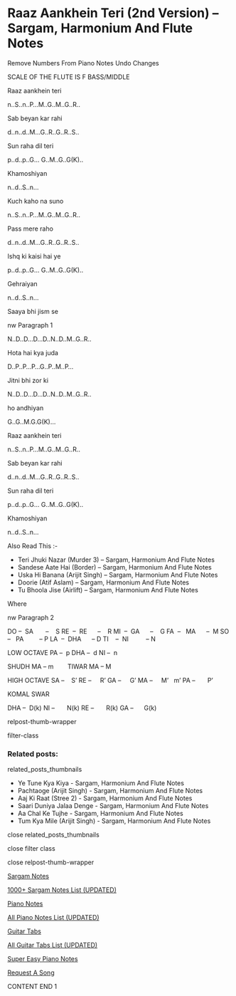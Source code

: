 
# Raaz Aankhein Teri (2nd Version) – Sargam, Harmonium And Flute Notes

Remove Numbers From Piano Notes
Undo Changes

SCALE OF THE FLUTE IS F BASS/MIDDLE

Raaz aankhein teri

n..S..n..P…M..G..M..G..R..

Sab beyan kar rahi

d..n..d..M…G..R..G..R..S..

Sun raha dil teri

p..d..p..G… G..M..G..G(K)..

Khamoshiyan

n..d..S..n…

Kuch kaho na suno

n..S..n..P…M..G..M..G..R..

Pass mere raho

d..n..d..M…G..R..G..R..S..

Ishq ki kaisi hai ye

p..d..p..G… G..M..G..G(K)..

Gehraiyan

n..d..S..n…

Saaya bhi jism se

nw Paragraph 1

N..D..D…D…D..N..D..M..G..R..

Hota hai kya juda

D..P..P…P…G..P..M..P…

Jitni bhi zor ki

N..D..D…D…D..N..D..M..G..R..

ho andhiyan

G..G..M.G.G(K)…

Raaz aankhein teri

n..S..n..P…M..G..M..G..R..

Sab beyan kar rahi

d..n..d..M…G..R..G..R..S..

Sun raha dil teri

p..d..p..G… G..M..G..G(K)..

Khamoshiyan

n..d..S..n…

Also Read This :-

* Teri Jhuki Nazar (Murder 3) – Sargam, Harmonium And Flute Notes
* Sandese Aate Hai (Border) – Sargam, Harmonium And Flute Notes
* Uska Hi Banana (Arijit Singh) – Sargam, Harmonium And Flute Notes
* Doorie (Atif Aslam) – Sargam, Harmonium And Flute Notes
* Tu Bhoola Jise (Airlift) – Sargam, Harmonium And Flute Notes

Where

nw Paragraph 2

DO –  SA       –    S
RE  –  RE      –    R
MI  –  GA      –    G
FA  –   MA      –  M
SO  –   PA         – P
LA  –  DHA      – D
TI    –  NI          – N

LOW OCTAVE
PA –  p
DHA –  d
NI –  n

SHUDH MA – m        TIWAR MA – M

HIGH OCTAVE
SA –    S’
RE –     R’
GA –     G’
MA –     M’   m’
PA –       P’

KOMAL SWAR

DHA –  D(k)
NI –       N(k)
RE –       R(k)
GA –      G(k)

relpost-thumb-wrapper

filter-class

### Related posts:

related_posts_thumbnails

* Ye Tune Kya Kiya - Sargam, Harmonium And Flute Notes
* Pachtaoge (Arijit Singh) - Sargam, Harmonium And Flute Notes
* Aaj Ki Raat (Stree 2) - Sargam, Harmonium And Flute Notes
* Saari Duniya Jalaa Denge - Sargam, Harmonium And Flute Notes
* Aa Chal Ke Tujhe - Sargam, Harmonium And Flute Notes
* Tum Kya Mile (Arijit Singh) - Sargam, Harmonium And Flute Notes

close related_posts_thumbnails

close filter class

close relpost-thumb-wrapper

[Sargam Notes](https://www.notationsworld.com/sargam-notes.html)

[1000+ Sargam Notes List (UPDATED)](https://www.notationsworld.com/all-songs-list-sargam-notes.html)

[Piano Notes](https://www.notationsworld.com/piano-notes.html)

[All Piano Notes List (UPDATED)](https://www.notationsworld.com/all-songs-list-piano-notes.html)

[Guitar Tabs](https://www.notationsworld.com/guitar-tabs.html)

[All Guitar Tabs List (UPDATED)](https://www.notationsworld.com/all-songs-list-guitar-tabs.html)

[Super Easy Piano Notes](https://studywall.in/)

[Request A Song](https://www.notationsworld.com/request-a-song.html)

CONTENT END 1

